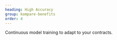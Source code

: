 ```yaml
---
heading: High Accuracy
group: kompare-benefits
order: 4
---
```


Continuous model training to adapt to your contracts.
